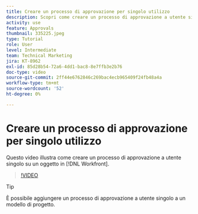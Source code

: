 ```yaml
---
title: Creare un processo di approvazione per singolo utilizzo
description: Scopri come creare un processo di approvazione a utente singolo su un oggetto in Workfront.
activity: use
feature: Approvals
thumbnail: 335225.jpeg
type: Tutorial
role: User
level: Intermediate
team: Technical Marketing
jira: KT-8962
exl-id: 85d28b54-72a6-4dd1-bac8-8e7ffb3e2b76
doc-type: video
source-git-commit: 2ff44e6762846c269bac4ecb965409f24fb48a4a
workflow-type: tm+mt
source-wordcount: '52'
ht-degree: 0%

---
```


# Creare un processo di approvazione per singolo utilizzo

Questo video illustra come creare un processo di approvazione a utente singolo su un oggetto in [!DNL  Workfront].

>[!VIDEO](https://video.tv.adobe.com/v/335225/?quality=12&learn=on)

>[!TIP]
>
>È possibile aggiungere un processo di approvazione a utente singolo a un modello di progetto.

